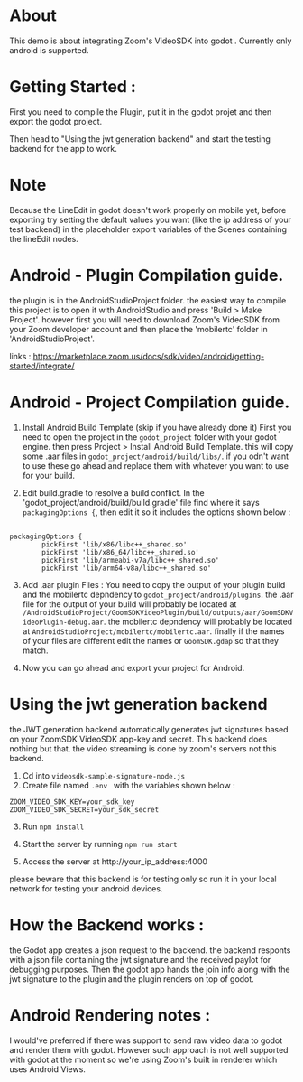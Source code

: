 # About

This demo is about integrating Zoom's VideoSDK into godot .
Currently only android is supported.

# Getting Started :
First you need to compile the Plugin, put it in the godot projet and then export the godot project.

Then head to "Using the jwt generation backend" and start the testing backend for the app to work.

# Note
Because the LineEdit in godot doesn't work properly on mobile yet, before exporting try setting the default values you want (like the ip address of your test backend) in the placeholder export variables of the Scenes containing the lineEdit nodes.

# Android - Plugin Compilation guide.

the plugin is in the AndroidStudioProject folder. the easiest way to compile this project is to open it with AndroidStudio and press 'Build > Make Project'. however first you will need to download Zoom's VideoSDK from your Zoom developer account and then place the 'mobilertc' folder in 'AndroidStudioProject'.

links :
https://marketplace.zoom.us/docs/sdk/video/android/getting-started/integrate/

# Android - Project Compilation guide.

1. Install Android Build Template (skip if you have already done it)
First you need to open the project in the ``` godot_project ``` folder with your godot engine. then press Project > Install Android Build Template. this will copy some .aar files in ``` godot_project/android/build/libs/ ```. if you odn't want to use these go ahead and replace them with whatever you want to use for your build.

2. Edit build.gradle to resolve a build conflict.
In the 'godot_project/android/build/build.gradle' file find where it says ``` packagingOptions { ```, then edit it so it includes the options shown below :

```

packagingOptions {
        pickFirst 'lib/x86/libc++_shared.so'
        pickFirst 'lib/x86_64/libc++_shared.so'
        pickFirst 'lib/armeabi-v7a/libc++_shared.so'
        pickFirst 'lib/arm64-v8a/libc++_shared.so'

```

3. Add .aar plugin Files :
You need to copy the output of your plugin build and the mobilertc depndency to ```godot_project/android/plugins```. the .aar file for the output of your build will probably be located at ```/AndroidStudioProject/GoomSDKVideoPlugin/build/outputs/aar/GoomSDKVideoPlugin-debug.aar```. the mobilertc depndency will probably be located at ```AndroidStudioProject/mobilertc/mobilertc.aar```. finally if the names of your files are different edit the names or ```GoomSDK.gdap``` so that they match.

4. Now you can go ahead and export your project for Android.



# Using the jwt generation backend

the JWT generation backend automatically generates jwt signatures based on your ZoomSDK VideoSDK app-key and secret. This backend does nothing but that. the video streaming is done by zoom's servers not this backend.

1. Cd into ```videosdk-sample-signature-node.js```
2. Create file named ``.env `` with the variables shown below :
```
ZOOM_VIDEO_SDK_KEY=your_sdk_key
ZOOM_VIDEO_SDK_SECRET=your_sdk_secret
```
3. Run ```npm install```

4. Start the server by running ```npm run start```

5. Access the server at http://your_ip_address:4000

please beware that this backend is for testing only so run it in your local network for testing your android devices.

# How the Backend works :

the Godot app creates a json request to the backend. the backend responts with a json file containing the jwt signature and the received paylot for debugging purposes. Then the godot app hands the join info along with the jwt signature to the plugin and the plugin renders on top of godot.


# Android Rendering notes :

I would've preferred if there was support to send raw video data to godot and render them with godot. However such approach is not well supported with godot at the moment so we're using Zoom's built in renderer which uses Android Views.
